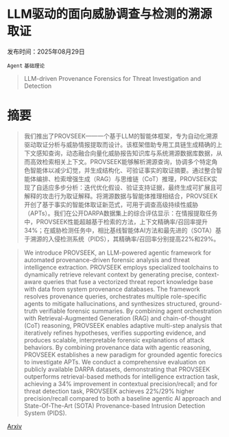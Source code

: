 # LLM驱动的面向威胁调查与检测的溯源取证

发布时间：2025年08月29日

`Agent` `基础理论`

> LLM-driven Provenance Forensics for Threat Investigation and Detection

# 摘要

> 我们推出了PROVSEEK——一个基于LLM的智能体框架，专为自动化溯源驱动取证分析与威胁情报提取而设计。该框架借助专用工具链生成精确的上下文感知查询，动态融合向量化威胁报告知识库与系统溯源数据库数据，从而高效检索相关上下文。PROVSEEK能够解析溯源查询，协调多个特定角色智能体以减少幻觉，并生成结构化、可验证事实的取证摘要。通过整合智能体编排、检索增强生成（RAG）与思维链（CoT）推理，PROVSEEK实现了自适应多步分析：迭代优化假设、验证支持证据，最终生成可扩展且可解释的攻击行为取证解释。将溯源数据与智能体推理相结合，PROVSEEK开创了基于事实的智能体取证新范式，可用于调查高级持续性威胁（APTs）。我们在公开DARPA数据集上的综合评估显示：在情报提取任务中，PROVSEEK性能超越基于检索的方法，上下文精确率/召回率提升34%；在威胁检测任务中，相比基线智能体AI方法和最先进的（SOTA）基于溯源的入侵检测系统（PIDS），其精确率/召回率分别提高22%和29%。

> We introduce PROVSEEK, an LLM-powered agentic framework for automated provenance-driven forensic analysis and threat intelligence extraction. PROVSEEK employs specialized toolchains to dynamically retrieve relevant context by generating precise, context-aware queries that fuse a vectorized threat report knowledge base with data from system provenance databases. The framework resolves provenance queries, orchestrates multiple role-specific agents to mitigate hallucinations, and synthesizes structured, ground-truth verifiable forensic summaries. By combining agent orchestration with Retrieval-Augmented Generation (RAG) and chain-of-thought (CoT) reasoning, PROVSEEK enables adaptive multi-step analysis that iteratively refines hypotheses, verifies supporting evidence, and produces scalable, interpretable forensic explanations of attack behaviors. By combining provenance data with agentic reasoning, PROVSEEK establishes a new paradigm for grounded agentic forecics to investigate APTs. We conduct a comprehensive evaluation on publicly available DARPA datasets, demonstrating that PROVSEEK outperforms retrieval-based methods for intelligence extraction task, achieving a 34% improvement in contextual precision/recall; and for threat detection task, PROVSEEK achieves 22%/29% higher precision/recall compared to both a baseline agentic AI approach and State-Of-The-Art (SOTA) Provenance-based Intrusion Detection System (PIDS).

[Arxiv](https://arxiv.org/abs/2508.21323)